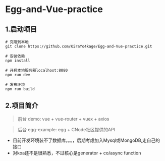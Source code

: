 # Egg-and-Vue-practice

## 1.启动项目
```shell
# 克隆到本地
git clone https://github.com/KiraYo4kage/Egg-and-Vue-practice.git

# 安装依赖
npm install

# 开启本地服务器localhost:8080
npm run dev

# 发布环境
npm run build
```
## 2.项目简介

> 前台 demo: vue + vue-router + vuex + axios

> 后台 egg-example: egg + CNode社区提供的API

- 目前开发环境装不了数据库。。。，后期考虑加入Mysql或MongoDB,走自己的接口
- 对koa还不是很熟悉，不过核心是generator + co/async function
